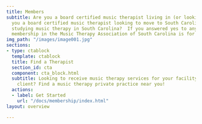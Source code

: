 ```yaml
---
title: Members
subtitle: Are you a board certified music therapist living in (or looking to move to) South Carolina? Are
  you a board certified music therapist looking to move to South Carolina? Are you
  studying music therapy in South Carolina?  If you answered yes to any of those questions,
  membership in the Music Therapy Association of South Carolina is for you!
img_path: "/images/image001.jpg"
sections:
- type: ctablock
  template: ctablock
  title: Find a Therapist
  section_id: cta
  component: cta_block.html
  subtitle: Looking to receive music therapy services for your facility or as an individual
    client? Find a music therapy private practice near you!
  actions:
  - label: Get Started
    url: "/docs/membership/index.html"
layout: overview

---
```

